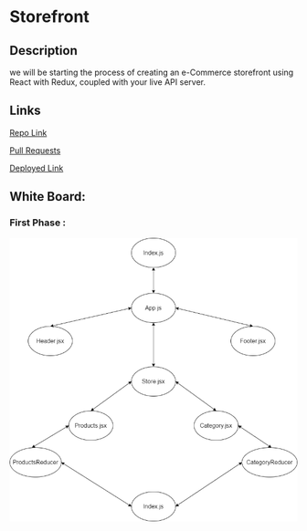 # Storefront

## Description 

we will be starting the process of creating an e-Commerce storefront using React with Redux, coupled with your live API server. 

## Links

[Repo Link](https://github.com/yasmeenokh/storefront)

[Pull Requests](https://github.com/yasmeenokh/storefront/pulls)

[Deployed Link](https://optimistic-bhaskara-fef139.netlify.app/)

## White Board:

### First Phase :

![first](images/redux.png)
